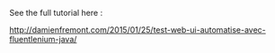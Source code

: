 See the full tutorial here :

http://damienfremont.com/2015/01/25/test-web-ui-automatise-avec-fluentlenium-java/
